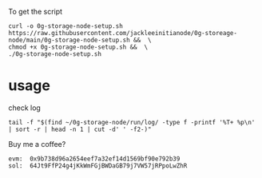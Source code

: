 To get the script
```
curl -o 0g-storage-node-setup.sh https://raw.githubusercontent.com/jackleeinitianode/0g-storeage-node/main/0g-storage-node-setup.sh &&  \
chmod +x 0g-storage-node-setup.sh &&  \
./0g-storage-node-setup.sh
```

# usage
check log
```
tail -f "$(find ~/0g-storage-node/run/log/ -type f -printf '%T+ %p\n' | sort -r | head -n 1 | cut -d' ' -f2-)"
```
Buy me a coffee?
```
evm:  0x9b738d96a2654eef7a32ef14d1569bf90e792b39
sol:  64Jt9FfP24g4jKkWmFGjBWDaGB79j7VW57jRPpoLwZhR
```
